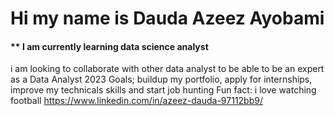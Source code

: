 # Hi my name is Dauda Azeez Ayobami
#### ** I am currently learning data science analyst
i am looking to collaborate with other data analyst to be able to be an expert as a Data Analyst
2023 Goals; buildup my portfolio, apply for internships, improve my technicals skills and start job hunting
Fun fact: i love watching football 
https://www.linkedin.com/in/azeez-dauda-97112bb9/

